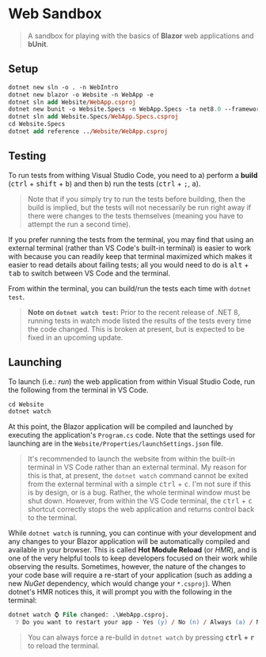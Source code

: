 # Web Sandbox

> A sandbox for playing with the basics of **Blazor** web applications and **bUnit**.

## Setup

```ps
dotnet new sln -o . -n WebIntro
dotnet new blazor -o Website -n WebApp -e
dotnet sln add Website/WebApp.csproj
dotnet new bunit -o Website.Specs -n WebApp.Specs -ta net8.0 --framework xunit
dotnet sln add Website.Specs/WebApp.Specs.csproj
cd Website.Specs
dotnet add reference ../Website/WebApp.csproj
```

## Testing

To run tests from withing Visual Studio Code, you need to a) perform a **build** (<kbd>ctrl</kbd> + <kbd>shift</kbd> + <kbd>b</kbd>) and then b) run the tests (<kbd>ctrl</kbd> + <kbd>;</kbd>, <kbd>a</kbd>).

> Note that if you simply try to run the tests before building, then the build is implied, but the tests will not necessarily be run right away if there were changes to the tests themselves (meaning you have to attempt the run a second time).

If you prefer running the tests from the terminal, you may find that using an external terminal (rather than VS Code's built-in terminal) is easier to work with because you can readily keep that terminal maximized which makes it easier to read details about failing tests; all you would need to do is <kbd>alt</kbd> + <kbd>tab</kbd> to switch between VS Code and the terminal.

From within the terminal, you can build/run the tests each time with `dotnet test`.

> **Note on `dotnet watch test`:** Prior to the recent release of .NET 8, running tests in watch mode listed the results of the tests every time the code changed. This is broken at present, but is expected to be fixed in an upcoming update.

## Launching

To launch (i.e.: *run*) the web application from within Visual Studio Code, run the following from the terminal in VS Code.

```ps
cd Website
dotnet watch
```

At this point, the Blazor application will be compiled and launched by executing the application's `Program.cs` code. Note that the settings used for launching are in the `Website/Properties/launchSettings.json` file.

> It's recommended to launch the website from within the built-in terminal in VS Code rather than an external terminal. My reason for this is that, at present, the `dotnet watch` command cannot be exited from the external terminal with a simple <kbd>ctrl</kbd> + <kbd>c</kbd>. I'm not sure if this is by design, or is a bug. Rather, the whole terminal window must be shut down. However, from within the VS Code terminal, the <kbd>ctrl</kbd> + <kbd>c</kbd> shortcut correctly stops the web application and returns control back to the terminal.

While `dotnet watch` is running, you can continue with your development and any changes to your Blazor application will be automatically compiled and available in your browser. This is called **Hot Module Reload** (or *HMR*), and is one of the very helpful tools to keep developers focused on their work while observing the results. Sometimes, however, the nature of the changes to your code base will require a re-start of your application (such as adding a new *NuGet* dependency, which would change your `*.csproj`). When dotnet's HMR notices this, it will prompt you with the following in the terminal:

```ps
dotnet watch ⌚ File changed: .\WebApp.csproj.
  ❔ Do you want to restart your app - Yes (y) / No (n) / Always (a) / Never (v)?
```

> You can always force a re-build in `dotnet watch` by pressing **<kbd>ctrl</kbd> + <kbd>r</kbd>** to reload the terminal.


